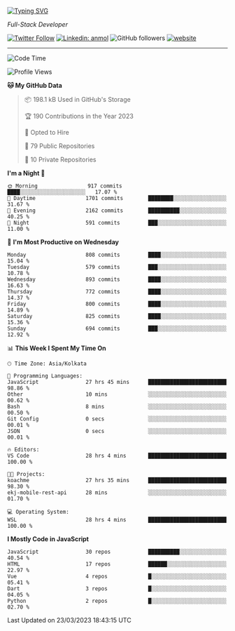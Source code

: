 [![Typing SVG](https://readme-typing-svg.herokuapp.com?lines=HI%2C+I'm+Tonal;I'm+a+Full+Stack+Developer)](https://git.io/typing-svg)

<p><em>Full-Stack Developer</em></p>

[![Twitter Follow](https://img.shields.io/twitter/follow/tonalmathew?style=flat)](https://twitter.com/intent/follow?screen_name=tonalmathew)
[![Linkedin: anmol](https://img.shields.io/badge/tonal-mathew?style=flat-square&logo=Linkedin&logoColor=white&link=https://www.linkedin.com/in/tonal-mathew/)](https://www.linkedin.com/in/tonal-mathew/)
![GitHub followers](https://img.shields.io/github/followers/tonalmathew?label=Follow&style=social)
[![website](https://img.shields.io/badge/Website-46a2f1.svg?&style=flat-square&logo=Google-Chrome&logoColor=white&link=http://tonalmathew.github.io/)](http://tonalmathew.github.io/)

---
<!--START_SECTION:waka-->
![Code Time](http://img.shields.io/badge/Code%20Time-977%20hrs%2017%20mins-blue)

![Profile Views](http://img.shields.io/badge/Profile%20Views-0-blue)

**🐱 My GitHub Data** 

> 📦 198.1 kB Used in GitHub's Storage 
 > 
> 🏆 190 Contributions in the Year 2023
 > 
> 💼 Opted to Hire
 > 
> 📜 79 Public Repositories 
 > 
> 🔑 10 Private Repositories 
 > 
**I'm a Night 🦉** 

```text
🌞 Morning                917 commits         ████░░░░░░░░░░░░░░░░░░░░░   17.07 % 
🌆 Daytime                1701 commits        ████████░░░░░░░░░░░░░░░░░   31.67 % 
🌃 Evening                2162 commits        ██████████░░░░░░░░░░░░░░░   40.25 % 
🌙 Night                  591 commits         ███░░░░░░░░░░░░░░░░░░░░░░   11.00 % 
```
📅 **I'm Most Productive on Wednesday** 

```text
Monday                   808 commits         ████░░░░░░░░░░░░░░░░░░░░░   15.04 % 
Tuesday                  579 commits         ███░░░░░░░░░░░░░░░░░░░░░░   10.78 % 
Wednesday                893 commits         ████░░░░░░░░░░░░░░░░░░░░░   16.63 % 
Thursday                 772 commits         ████░░░░░░░░░░░░░░░░░░░░░   14.37 % 
Friday                   800 commits         ████░░░░░░░░░░░░░░░░░░░░░   14.89 % 
Saturday                 825 commits         ████░░░░░░░░░░░░░░░░░░░░░   15.36 % 
Sunday                   694 commits         ███░░░░░░░░░░░░░░░░░░░░░░   12.92 % 
```


📊 **This Week I Spent My Time On** 

```text
🕑︎ Time Zone: Asia/Kolkata

💬 Programming Languages: 
JavaScript               27 hrs 45 mins      █████████████████████████   98.86 % 
Other                    10 mins             ░░░░░░░░░░░░░░░░░░░░░░░░░   00.62 % 
Bash                     8 mins              ░░░░░░░░░░░░░░░░░░░░░░░░░   00.50 % 
Git Config               0 secs              ░░░░░░░░░░░░░░░░░░░░░░░░░   00.01 % 
JSON                     0 secs              ░░░░░░░░░░░░░░░░░░░░░░░░░   00.01 % 

🔥 Editors: 
VS Code                  28 hrs 4 mins       █████████████████████████   100.00 % 

🐱‍💻 Projects: 
koachme                  27 hrs 35 mins      █████████████████████████   98.30 % 
ekj-mobile-rest-api      28 mins             ░░░░░░░░░░░░░░░░░░░░░░░░░   01.70 % 

💻 Operating System: 
WSL                      28 hrs 4 mins       █████████████████████████   100.00 % 
```

**I Mostly Code in JavaScript** 

```text
JavaScript               30 repos            ██████████░░░░░░░░░░░░░░░   40.54 % 
HTML                     17 repos            ██████░░░░░░░░░░░░░░░░░░░   22.97 % 
Vue                      4 repos             █░░░░░░░░░░░░░░░░░░░░░░░░   05.41 % 
Dart                     3 repos             █░░░░░░░░░░░░░░░░░░░░░░░░   04.05 % 
Python                   2 repos             █░░░░░░░░░░░░░░░░░░░░░░░░   02.70 % 
```




 Last Updated on 23/03/2023 18:43:15 UTC
<!--END_SECTION:waka-->
